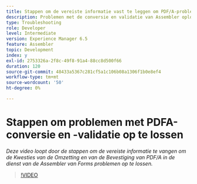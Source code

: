 ```yaml
---
title: Stappen om de vereiste informatie vast te leggen om PDF/A-problemen op te lossen
description: Problemen met de conversie en validatie van Assembler oplossen
type: Troubleshooting
role: Developer
level: Intermediate
version: Experience Manager 6.5
feature: Assembler
topic: Development
index: y
exl-id: 2753326a-2f8c-49f8-91a4-88cc8d500f66
duration: 120
source-git-commit: 48433a5367c281cf5a1c106b08a1306f1b0e8ef4
workflow-type: tm+mt
source-wordcount: '50'
ht-degree: 0%

---
```


# Stappen om problemen met PDFA-conversie en -validatie op te lossen

*Deze video loopt door de stappen om de vereiste informatie te vangen om de Kwesties van de Omzetting en van de Bevestiging van PDF/A in de dienst van de Assembler van Forms problemen op te lossen.*

>[!VIDEO](https://video.tv.adobe.com/v/335518?quality=12&learn=on)
